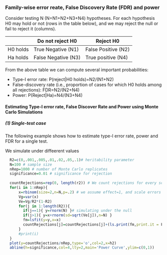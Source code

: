 
### Family-wise error reate, False Discovery Rate (FDR) and power 


Consider testing N (N=N1+N2+N3+N4) hypotheses. For each hypothesis H0 may hold or not (rows in the table below),
and we may reject the null or fail to reject it (columns).

|           | Do not reject H0  | Reject H0          |
|-----------|-------------------|---------------------|
| H0 holds  | True Negative (N1) | False Positive (N2)|
| Ha holds  | False Negative (N3)| True positive (N4) |


From the above table we can compute several important probabilities:

   - Type-I error rate: P(reject|H0 holds)=N2/(N1+N2)
   - False-discovery rate (i.e., proportion of cases for which H0 holds among all rejections): FDR=N2/(N2+N4)
   - Power: P(Reject|Ha)=N4/(N3+N4)
   


#### Estimating Type-I error rate, False Discover Rate and Power using Monte Carlo Simulations

##### (1) Single-test case

The following example shows how to estimate type-I error rate, power and FDR for a single test. 

We simulate under diffeerent values 

```r
  R2=c(0,.001,.005,.01,.02,.05,.1)# heritability parameter
  N=100 # sample size
  nRep=1000 # number of Monte Carlo replicates
  significance=0.01 # significance for rejection
  
  countRejections=rep(0, length(r2)) # We count rejections for every scenario
  for(i in 1:nRep){
      x=rbinom(size=2,n=N,p=.2) # we assume effect=1, and scale errors to get the desired h2
      Vg=var(x)
      Ve=Vg/R2*(1-R2)
      for(j in 1:length(R2)){
        if(j==1){ y=rnorm(N) }# simulating under the null
        if(j>1){ y=x+rnorm(sd=sqrt(Ve[j]),n=N) }
        fm=lsfit(y=y,x=x)     
        countRejections[j]=countRejections[j]+(ls.print(fm,print.it = F)$coef[[1]][2,4]<significance)
      }
      #print(i)
  }
  plot(y=countRejections/nRep,type='o',col=2,x=h2)
  abline(h=significance,col=4,lty=2,main='Power Curve',ylim=c(0,1))
```

